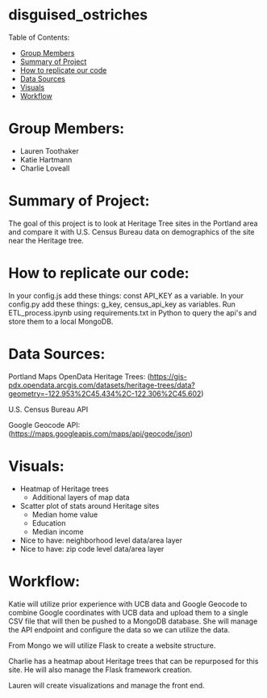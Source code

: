 # disguised_ostriches

Table of Contents: <!-- omit in toc -->
- [Group Members](#group-members)
- [Summary of Project](#summary-of-project)
- [How to replicate our code](#how-to-replicate-our-code)
- [Data Sources](#data-sources)
- [Visuals](#visuals)
- [Workflow](#workflow)

Group Members:
=======
- Lauren Toothaker
- Katie Hartmann
- Charlie Loveall

Summary of Project:
==========
The goal of this project is to look at Heritage Tree sites in the Portland area
and compare it with U.S. Census Bureau data on demographics of the site near
the Heritage tree.

How to replicate our code:
=======
In your config.js add these things: const API_KEY as a variable.
In your config.py add these things: g_key, census_api_key as variables.
Run ETL_process.ipynb using requirements.txt in Python to query the api's and
store them to a local MongoDB. 

Data Sources:
=========

Portland Maps OpenData Heritage Trees:
(https://gis-pdx.opendata.arcgis.com/datasets/heritage-trees/data?geometry=-122.953%2C45.434%2C-122.306%2C45.602)

U.S. Census Bureau API

Google Geocode API:
(https://maps.googleapis.com/maps/api/geocode/json)


Visuals:
=======
- Heatmap of Heritage trees
    - Additional layers of map data
- Scatter plot of stats around Heritage sites
    - Median home value
    - Education
    - Median income
- Nice to have: neighborhood level data/area layer
- Nice to have: zip code level data/area layer

Workflow:
========
Katie will utilize prior experience with UCB data and Google Geocode to combine
Google coordinates with UCB data and upload them to a single CSV file that will
then be pushed to a MongoDB database. She will manage the API endpoint and
configure the data so we can utilize the data.

From Mongo we will utilize Flask to create a website structure.

Charlie has a heatmap about Heritage trees that can be repurposed for this site.
He will also manage the Flask framework creation.

Lauren will create visualizations and manage the front end.

